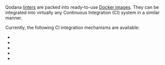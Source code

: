 [//]: # (title: Integration with CI systems)

Qodana [linters](linters.md) are packed into ready-to-use [Docker images](docker-images.md). They can be integrated into virtually any Continuous Integration (CI) system in a similar manner.

<p><include src="lib_qd.xml" include-id="ui-note"/></p>

Currently, the following CI integration mechanisms are available:

- [](qodana-github-action.md)
- [](qodana-github-application.md)
- [](gitlab.md)
- [](qodana-teamcity-plugin.md)
- [](jenkins.md)
